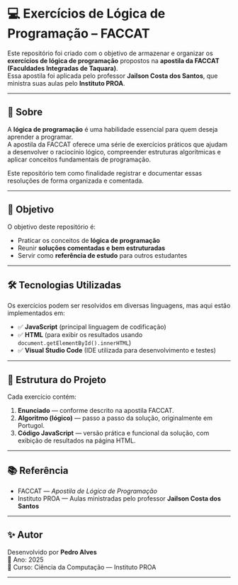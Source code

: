 # 💻 Exercícios de Lógica de Programação – FACCAT

Este repositório foi criado com o objetivo de armazenar e organizar os **exercícios de lógica de programação** propostos na **apostila da FACCAT (Faculdades Integradas de Taquara)**.  
Essa apostila foi aplicada pelo professor **Jailson Costa dos Santos**, que ministra suas aulas pelo **Instituto PROA**.

---

## 📘 Sobre

A **lógica de programação** é uma habilidade essencial para quem deseja aprender a programar.  
A apostila da FACCAT oferece uma série de exercícios práticos que ajudam a desenvolver o raciocínio lógico, compreender estruturas algorítmicas e aplicar conceitos fundamentais de programação.

Este repositório tem como finalidade registrar e documentar essas resoluções de forma organizada e comentada.

---

## 🚀 Objetivo

O objetivo deste repositório é:

- Praticar os conceitos de **lógica de programação**  
- Reunir **soluções comentadas e bem estruturadas**  
- Servir como **referência de estudo** para outros estudantes  

---

## 🛠 Tecnologias Utilizadas

Os exercícios podem ser resolvidos em diversas linguagens, mas aqui estão implementados em:

- ✅ **JavaScript** (principal linguagem de codificação)  
- ✅ **HTML** (para exibir os resultados usando `document.getElementById().innerHTML`)  
- ✅ **Visual Studio Code** (IDE utilizada para desenvolvimento e testes)  

---

## 🧩 Estrutura do Projeto

Cada exercício contém:

1. **Enunciado** — conforme descrito na apostila FACCAT.  
2. **Algoritmo (lógico)** — passo a passo da solução, originalmente em Portugol.  
3. **Código JavaScript** — versão prática e funcional da solução, com exibição de resultados na página HTML.  

---

## 📚 Referência

- FACCAT — *Apostila de Lógica de Programação*  
- Instituto PROA — Aulas ministradas pelo professor **Jailson Costa dos Santos**

---

## ✨ Autor

Desenvolvido por **Pedro Alves**  
📅 Ano: 2025  
📘 Curso: Ciência da Computação — Instituto PROA

---
